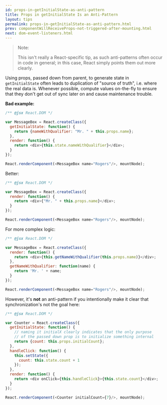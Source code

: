 ```yaml
---
id: props-in-getInitialState-as-anti-pattern
title: Props in getInitialState Is an Anti-Pattern
layout: tips
permalink: props-in-getInitialState-as-anti-pattern.html
prev: componentWillReceiveProps-not-triggered-after-mounting.html
next: dom-event-listeners.html
---
```


> Note:
>
> This isn't really a React-specific tip, as such anti-patterns often occur in code in general; in this case, React simply points them out more clearly.

Using props, passed down from parent, to generate state in `getInitialState` often leads to duplication of "source of truth", i.e. where the real data is. Whenever possible, compute values on-the-fly to ensure that they don't get out of sync later on and cause maintenance trouble.

**Bad example:**

```js
/** @jsx React.DOM */

var MessageBox = React.createClass({
  getInitialState: function() {
    return {nameWithQualifier: "Mr. " + this.props.name};
  },
  render: function() {
    return <div>{this.state.nameWithQualifier}</div>;
  }
});

React.renderComponent(<MessageBox name="Rogers"/>, mountNode);
```

Better:

```js
/** @jsx React.DOM */

var MessageBox = React.createClass({
  render: function() {
    return <div>{"Mr. " + this.props.name}</div>;
  }
});

React.renderComponent(<MessageBox name="Rogers"/>, mountNode);
```

For more complex logic:

```js
/** @jsx React.DOM */

var MessageBox = React.createClass({
  render: function() {
    return <div>{this.getNameWithQualifier(this.props.name)}</div>;
  },
  getNameWithQualifier: function(name) {
    return 'Mr. ' + name;
  }
});

React.renderComponent(<MessageBox name="Rogers"/>, mountNode);
```

However, it's **not** an anti-pattern if you intentionally make it clear that synchronization's not the goal here:

```js
/** @jsx React.DOM */

var Counter = React.createClass({
  getInitialState: function() {
    // naming it initialX clearly indicates that the only purpose 
    // of the passed down prop is to initialize something internal
    return {count: this.props.initialCount};
  },
  handleClick: function() {
    this.setState({
      count: this.state.count + 1
    });
  },
  render: function() {
    return <div onClick={this.handleClick}>{this.state.count}</div>;
  }
});

React.renderComponent(<Counter initialCount={7}/>, mountNode);
```
